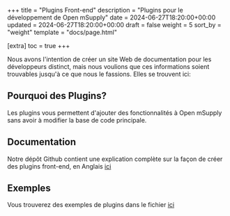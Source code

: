 +++
title = "Plugins Front-end"
description = "Plugins pour le développement de Open mSupply"
date = 2024-06-27T18:20:00+00:00
updated = 2024-06-27T18:20:00+00:00
draft = false
weight = 5
sort_by = "weight"
template = "docs/page.html"

[extra]
toc = true
+++

Nous avons l'intention de créer un site Web de documentation pour les développeurs distinct, mais nous voulions que ces informations soient trouvables jusqu'à ce que nous le fassions. Elles se trouvent ici:

## Pourquoi des Plugins?

Les plugins vous permettent d'ajouter des fonctionnalités à Open mSupply sans avoir à modifier la base de code principale.

## Documentation

Notre dépôt Github contient une explication complète sur la façon de créer des plugins front-end, en Anglais [ici](https://github.com/msupply-foundation/open-mfoundsupply/blob/develop/client/packages/plugins/README.md)

## Exemples

Vous trouverez des exemples de plugins dans le fichier [ici](https://github.com/msupply-foundation/open-msupply-plugins)
